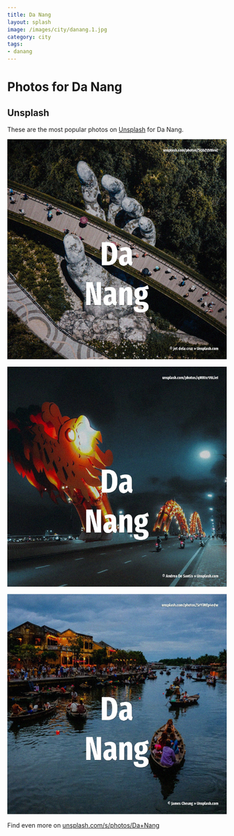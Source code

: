 ```yaml
---
title: Da Nang
layout: splash
image: /images/city/danang.1.jpg
category: city
tags:
- danang
---
```

# Photos for Da Nang

## Unsplash

These are the most popular photos on [Unsplash](https://unsplash.com) for Da Nang.

![Da Nang](/images/city/danang.1.jpg)

![Da Nang](/images/city/danang.2.jpg)

![Da Nang](/images/city/danang.3.jpg)

Find even more on [unsplash.com/s/photos/Da+Nang](https://unsplash.com/s/photos/Da+Nang)